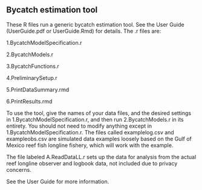

## Bycatch estimation tool

These R files run a generic bycatch estimation tool. See the User Guide (UserGuide.pdf or UserGuide.Rmd) for details. The .r files are:

1.BycatchModelSpecification.r

2.BycatchModels.r

3.BycatchFunctions.r

4.PreliminarySetup.r

5.PrintDataSummary.rmd

6.PrintResults.rmd

To use the tool, give the names of your data files, and the desired settings in
1.BycatchModelSpecification.r, and then run 2.BycatchModels.r in its entirety.
You should not need to modify anything except in 1.BycatchModelSpecification.r. The files called examplelog.csv and exampleobs.csv are simulated data examples loosely based on the Gulf of Mexico reef fish longline fishery, which will work with the example. 

The file labeled A.ReadDataLL.r sets up the data for analysis from the actual reef longline observer and logbook data, not included due to privacy concerns. 

See the User Guide for more information. 
